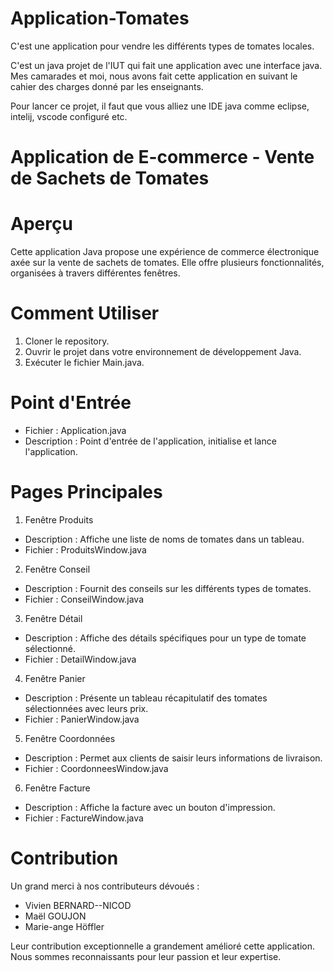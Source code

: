 # Application-Tomates
C'est une application pour vendre les différents types de tomates locales. 

C'est un java projet de l'IUT qui fait une application avec une interface java.
Mes camarades et moi, nous avons fait cette application en suivant le cahier des charges donné par les enseignants.

Pour lancer ce projet, il faut que vous alliez une IDE java comme eclipse, intelij, vscode configuré etc.

# Application de E-commerce - Vente de Sachets de Tomates

# Aperçu
Cette application Java propose une expérience de commerce électronique axée sur la vente de sachets de tomates. Elle offre plusieurs fonctionnalités, organisées à travers différentes fenêtres.

# Comment Utiliser
1. Cloner le repository.
2. Ouvrir le projet dans votre environnement de développement Java.
3. Exécuter le fichier Main.java.

# Point d'Entrée
- Fichier : Application.java
- Description : Point d'entrée de l'application, initialise et lance l'application.

# Pages Principales
1. Fenêtre Produits
- Description : Affiche une liste de noms de tomates dans un tableau.
- Fichier : ProduitsWindow.java
2. Fenêtre Conseil
- Description : Fournit des conseils sur les différents types de tomates.
- Fichier : ConseilWindow.java
3. Fenêtre Détail
- Description : Affiche des détails spécifiques pour un type de tomate sélectionné.
- Fichier : DetailWindow.java
4. Fenêtre Panier
- Description : Présente un tableau récapitulatif des tomates sélectionnées avec leurs prix.
- Fichier : PanierWindow.java
5. Fenêtre Coordonnées
- Description : Permet aux clients de saisir leurs informations de livraison.
- Fichier : CoordonneesWindow.java
6. Fenêtre Facture
- Description : Affiche la facture avec un bouton d'impression.
- Fichier : FactureWindow.java

# Contribution
Un grand merci à nos contributeurs dévoués :

- Vivien BERNARD--NICOD
- Maël GOUJON
- Marie-ange Höffler

Leur contribution exceptionnelle a grandement amélioré cette application. Nous sommes reconnaissants pour leur passion et leur expertise.